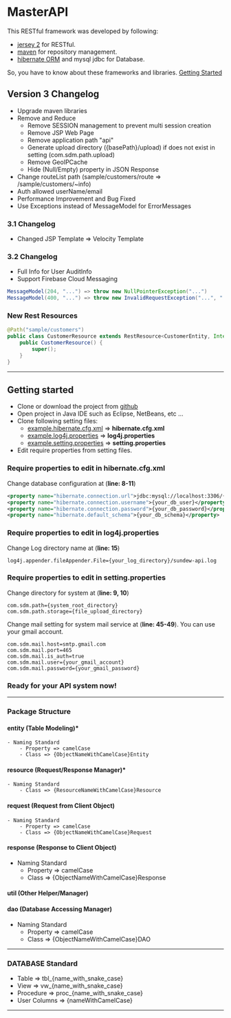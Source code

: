 # MasterAPI
This RESTful framework was developed by following:
- [jersey 2](https://jersey.github.io/) for RESTful.
- [maven](https://maven.apache.org/) for repository management.
- [hibernate ORM](http://hibernate.org/) and mysql jdbc for Database.

So, you have to know about these frameworks and libraries. [Getting Started](#getting_started)

## Version 3 Changelog
- Upgrade maven libraries
- Remove and Reduce 
    - Remove SESSION management to prevent multi session creation 
    - Remove JSP Web Page 
    - Remove application path "api" 
    - Generate upload directory ({basePath}/upload) if does not exist in setting (com.sdm.path.upload)
    - Remove GeoIPCache 
    - Hide (Null/Empty) property in JSON Response
- Change routeList path (sample/customers/route => /sample/customers/~info)
- Auth allowed userName/email 
- Performance Improvement and Bug Fixed 
- Use Exceptions instead of MessageModel for ErrorMessages

### 3.1 Changelog
- Changed JSP Template => Velocity Template 

### 3.2 Changelog
- Full Info for User AuditInfo
- Support Firebase Cloud Messaging

```java
MessageModel(204, "...") => throw new NullPointerException("...") 
MessageModel(400, "...") => throw new InvalidRequestException("...", "...", "...")
```

### New Rest Resources 
```java
@Path("sample/customers")
public class CustomerResource extends RestResource<CustomerEntity, Integer> {
    public CustomerResource() {
        super();
    }
}
```
---

## <a name="getting_started"></a>Getting started
- Clone or download the project from [github](https://github.com/Htoonlin/MasterAPI)
- Open project in Java IDE such as Eclipse, NetBeans, etc ...
- Clone following setting files:
	- [example.hibernate.cfg.xml](./src/main/resources/example.hibernate.cfg.xml) => __hibernate.cfg.xml__ 
	- [example.log4j.properties](./src/main/resources/example.log4j.properties) => __log4j.properties__
	- [example.setting.properties](./src/main/resources/example.setting.properties) => __setting.properties__
- Edit require properties from setting files.

### Require properties to edit in hibernate.cfg.xml
Change database configuration at  (__line: 8-11__)
```xml
<property name="hibernate.connection.url">jdbc:mysql://localhost:3306/{your_db_schema}?zeroDateTimeBehavior=convertToNull&amp;useUnicode=true&amp;characterEncoding=UTF-8</property>
<property name="hibernate.connection.username">{your_db_user}</property>
<property name="hibernate.connection.password">{your_db_password}</property>
<property name="hibernate.default_schema">{your_db_schema}</property>
```

### Require properties to edit in log4j.properties
Change Log directory name at (__line: 15__)
```properties
log4j.appender.fileAppender.File={your_log_directory}/sundew-api.log
```

### Require properties to edit in setting.properties
Change directory for system at (__line: 9, 10__)
```properties
com.sdm.path={system_root_directory}
com.sdm.path.storage={file_upload_directory}
```

Change mail setting for system mail service at (__line: 45-49__). You can use your gmail account.
```properties
com.sdm.mail.host=smtp.gmail.com
com.sdm.mail.port=465
com.sdm.mail.is_auth=true
com.sdm.mail.user={your_gmail_account}
com.sdm.mail.password={your_gmail_password}
```
### Ready for your API system now!
___

### Package Structure
#### entity (Table Modeling)*
	- Naming Standard
		- Property => camelCase
		- Class => {ObjectNameWithCamelCase}Entity
#### resource (Request/Response Manager)*
	- Naming Standard
		- Class => {ResourceNameWithCamelCase}Resource
#### request  (Request from Client Object)
	- Naming Standard
		- Property => camelCase
		- Class => {ObjectNameWithCamelCase}Request
#### response (Response to Client Object)
- Naming Standard
	- Property => camelCase
	- Class => {ObjectNameWithCamelCase}Response
#### util	(Other Helper/Manager)
#### dao	(Database Accessing Manager)
- Naming Standard
	- Property => camelCase
	- Class => {ObjectNameWithCamelCase}DAO
___
	
### DATABASE Standard
- Table => tbl_{name_with_snake_case}
- View => vw_{name_with_snake_case}
- Procedure => proc_{name_with_snake_case}
- User Columns => {nameWithCamelCase}	
___

